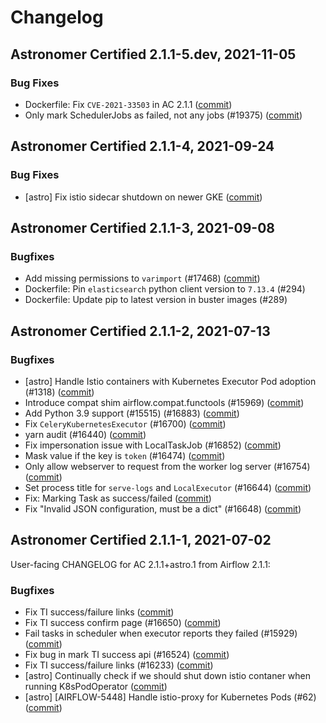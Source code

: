 # Changelog

Astronomer Certified 2.1.1-5.dev, 2021-11-05
--------------------------------------------

### Bug Fixes

- Dockerfile: Fix `CVE-2021-33503` in AC 2.1.1 ([commit](https://github.com/astronomer/ap-airflow/commit/b511b30))
- Only mark SchedulerJobs as failed, not any jobs (#19375) ([commit](https://github.com/astronomer/airflow/commit/91f8f6f))

Astronomer Certified 2.1.1-4, 2021-09-24
--------------------------------------------

### Bug Fixes

- [astro] Fix istio sidecar shutdown on newer GKE ([commit](https://github.com/astronomer/airflow/commit/ad5a98ff8))

Astronomer Certified 2.1.1-3, 2021-09-08
----------------------------------------

### Bugfixes

- Add missing permissions to `varimport` (#17468) ([commit](https://github.com/astronomer/airflow/commit/f5c0a8db1))
- Dockerfile: Pin `elasticsearch` python client version to `7.13.4` (#294)
- Dockerfile: Update pip to latest version in buster images (#289)

Astronomer Certified 2.1.1-2, 2021-07-13
----------------------------------------

### Bugfixes

- [astro] Handle Istio containers with Kubernetes Executor Pod adoption (#1318) ([commit](https://github.com/astronomer/airflow/commit/12349a100))
- Introduce compat shim airflow.compat.functools (#15969) ([commit](https://github.com/astronomer/airflow/commit/72521e457))
- Add Python 3.9 support (#15515) (#16883) ([commit](https://github.com/astronomer/airflow/commit/9b96fd1b9))
- Fix ``CeleryKubernetesExecutor`` (#16700) ([commit](https://github.com/astronomer/airflow/commit/90aaf3d48))
- yarn audit (#16440) ([commit](https://github.com/astronomer/airflow/commit/40accb2a4))
- Fix impersonation issue with LocalTaskJob (#16852) ([commit](https://github.com/astronomer/airflow/commit/075622cbe))
- Mask value if the key is ``token`` (#16474) ([commit](https://github.com/astronomer/airflow/commit/5834fb7ce))
- Only allow webserver to request from the worker log server (#16754) ([commit](https://github.com/astronomer/airflow/commit/74fa1325c))
- Set process title for ``serve-logs`` and ``LocalExecutor`` (#16644) ([commit](https://github.com/astronomer/airflow/commit/d8d851d70))
- Fix: Marking Task as success/failed ([commit](https://github.com/astronomer/airflow/commit/df1ff499c))
- Fix "Invalid JSON configuration, must be a dict" (#16648) ([commit](https://github.com/astronomer/airflow/commit/2637d9a15))

Astronomer Certified 2.1.1-1, 2021-07-02
----------------------------------------

User-facing CHANGELOG for AC 2.1.1+astro.1 from Airflow 2.1.1:

### Bugfixes

- Fix TI success/failure links ([commit](https://github.com/astronomer/airflow/commit/8f598f6fa))
- Fix TI success confirm page (#16650) ([commit](https://github.com/astronomer/airflow/commit/b0aaf266f))
- Fail tasks in scheduler when executor reports they failed (#15929) ([commit](https://github.com/astronomer/airflow/commit/fa7a14daa))
- Fix bug in mark TI success api (#16524) ([commit](https://github.com/astronomer/airflow/commit/ebae41f0e))
- Fix TI success/failure links (#16233) ([commit](https://github.com/astronomer/airflow/commit/1fb970f90))
- [astro] Continually check if we should shut down istio contaner when running K8sPodOperator ([commit](https://github.com/astronomer/airflow/commit/5c5dee67b))
- [astro] [AIRFLOW-5448] Handle istio-proxy for Kubernetes Pods (#62) ([commit](https://github.com/astronomer/airflow/commit/320675746))
